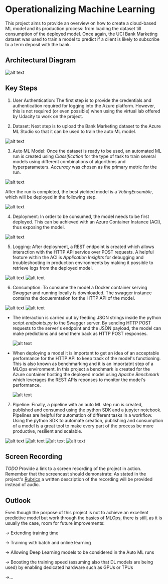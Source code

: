 # Operationalizing Machine Learning

This project aims to provide an overview on how to create a cloud-based ML model and its production process: from loading the dataset till consumption of the deployed model. Once again, the UCI Bank Marketing dataset was used to train a model to predict if a client is likely to subscribe to a term deposit with the bank.


## Architectural Diagram
![alt text](https://github.com/ACastMtz/Udacity-projects/blob/main/OperationalizingMLProject/Images/AZ_Arch_Diagram.png?raw=true)

## Key Steps
1. User Authentication: The first step is to provide the credentials and authentication required for logging into the Azure platform. However, this is not required (or even possible) when using the virtual lab offered by Udacity to work on the project. 

2. Dataset: Next step is to upload the Bank Marketing dataset to the Azure ML Studio so that it can be used to train the auto ML model.

  ![alt text](https://github.com/ACastMtz/Udacity-projects/blob/main/OperationalizingMLProject/Images/Dataset.png?raw=true)

3. Auto ML Model: Once the dataset is ready to be used, an automated ML run is created using *Classification* for the type of task to train several models using different combinations of algorithms and hyperparameters. *Accuracy* was chosen as the primary metric for the run.

  ![alt text](https://github.com/ACastMtz/Udacity-projects/blob/main/OperationalizingMLProject/Images/automlrun_completed.png?raw=true)

  After the run is completed, the best yielded model is a *VotingEnsemble*, which will be deployed in the following step.

  ![alt text](https://github.com/ACastMtz/Udacity-projects/blob/main/OperationalizingMLProject/Images/best_model.png?raw=true)

4. Deployment: In order to be consumed, the model needs to be first deployed. This can be achieved with an Azure Container Instance (ACI), thus exposing the model.

  ![alt text](https://github.com/ACastMtz/Udacity-projects/blob/main/OperationalizingMLProject/Images/deploy_aidisabled.png?raw=true)

5. Logging: After deployment, a REST endpoint is created which allows interaction with the HTTP API service over POST requests. A helpful feature within the ACI is *Application Insights* for debugging and troubleshooting in production environments by making it possible to retrieve logs from the deployed model.

  ![alt text](https://github.com/ACastMtz/Udacity-projects/blob/main/OperationalizingMLProject/Images/deploy_aienabled.png?raw=true)
  ![alt text](https://github.com/ACastMtz/Udacity-projects/blob/main/OperationalizingMLProject/Images/logging.png?raw=true)

6. Consumption: To consume the model a Docker container serving *Swagger* and running locally is downloaded. The swagger instance contains the docuemntation for the HTTP API of the model.

  ![alt text](https://github.com/ACastMtz/Udacity-projects/blob/main/OperationalizingMLProject/Images/swagger.png?raw=true)
  ![alt text](https://github.com/ACastMtz/Udacity-projects/blob/main/OperationalizingMLProject/Images/swagger_1.png?raw=true)

* The interaction is carried out by feeding JSON strings inside the python script *endpoints.py* to the Swagger server. By sending HTTP POST requests to the server's endpoint and the JSON payload, the model can make predictions and send them back as HTTP POST responses.

  ![alt text](https://github.com/ACastMtz/Udacity-projects/blob/main/OperationalizingMLProject/Images/endpoints_int.png?raw=true)

* When deploying a model it is important to get an idea of an acceptable performance for the HTTP API to keep track of the model's functioning. This is also known as benchmarking and it is an importatnt step of a MLOps environment. In this project a benchmark is created for the  Azure container hosting the deployed model using *Apache Benchmark* which leverages the REST APIs reponses to monitor the model's performance.

  ![alt text](https://github.com/ACastMtz/Udacity-projects/blob/main/OperationalizingMLProject/Images/benchmark.png?raw=true)

7. Pipeline: Finally, a pipeline with an auto ML step run is created, published and consumed using the python SDK and a jupyter notebook. Pipelines are helpful for automation of different tasks in a workflow. Using the python SDK to automate creation, publishing and consumption of a model is a great tool to make every part of the process be more productive, resilient and scalable.

  ![alt text](https://github.com/ACastMtz/Udacity-projects/blob/main/OperationalizingMLProject/Images/Pipeline_running.png?raw=true)
  ![alt text](https://github.com/ACastMtz/Udacity-projects/blob/main/OperationalizingMLProject/Images/ds_automlmod.png?raw=true)
  ![alt text](https://github.com/ACastMtz/Udacity-projects/blob/main/OperationalizingMLProject/Images/widget.png?raw=true)
  ![alt text](https://github.com/ACastMtz/Udacity-projects/blob/main/OperationalizingMLProject/Images/published_pipeline.png?raw=true)



## Screen Recording
*TODO* Provide a link to a screen recording of the project in action. Remember that the screencast should demonstrate:
As stated in the project's <a href="https://review.udacity.com/#!/rubrics/2893/view">Rubrics</a> a written description of the recording will be provided instead of audio.

## Outlook
Even though the porpose of this project is not to achieve an excellent predictive model but work through the basics of MLOps, there is still, as it is usually the case, room for future improvements:

-> Extending training time

-> Training with batch and online learning

-> Allowing Deep Learning models to be considered in the Auto ML runs

-> Boosting the training speed (assuming also that DL models are being used) by enabling dedicated hardware such as GPUs or TPUs

->...
